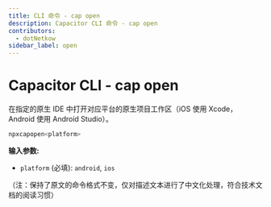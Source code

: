```yaml
---
title: CLI 命令 - cap open
description: Capacitor CLI 命令 - cap open
contributors:
  - dotNetkow
sidebar_label: open
---
```


# Capacitor CLI - cap open

在指定的原生 IDE 中打开对应平台的原生项目工作区（iOS 使用 Xcode，Android 使用 Android Studio）。

```bash
npxcapopen<platform>
```

<strong>输入参数:</strong>

- `platform` (必填): `android`, `ios`

（注：保持了原文的命令格式不变，仅对描述文本进行了中文化处理，符合技术文档的阅读习惯）